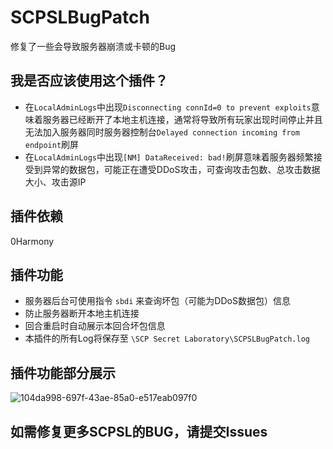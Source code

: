 # SCPSLBugPatch
修复了一些会导致服务器崩溃或卡顿的Bug
## 我是否应该使用这个插件？
- 在`LocalAdminLogs`中出现`Disconnecting connId=0 to prevent exploits`意味着服务器已经断开了本地主机连接，通常将导致所有玩家出现时间停止并且无法加入服务器同时服务器控制台`Delayed connection incoming from endpoint`刷屏
- 在`LocalAdminLogs`中出现`[NM] DataReceived: bad!`刷屏意味着服务器频繁接受到异常的数据包，可能正在遭受DDoS攻击，可查询攻击包数、总攻击数据大小、攻击源IP
## 插件依赖
0Harmony
## 插件功能
- 服务器后台可使用指令 `sbdi` 来查询坏包（可能为DDoS数据包）信息
- 防止服务器断开本地主机连接
- 回合重启时自动展示本回合坏包信息
- 本插件的所有Log将保存至 `\SCP Secret Laboratory\SCPSLBugPatch.log`
## 插件功能部分展示
![104da998-697f-43ae-85a0-e517eab097f0](https://github.com/user-attachments/assets/cc7970a2-8900-4d2e-99d7-4ed709980a40)
## 如需修复更多SCPSL的BUG，请提交Issues
